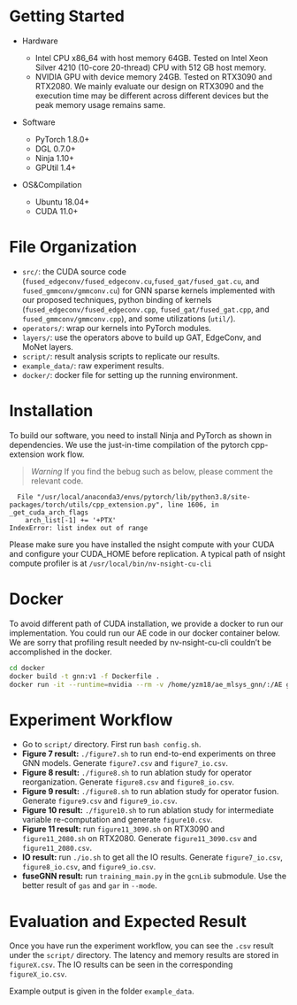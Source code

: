 # Getting Started

- Hardware

  - Intel CPU x86_64 with host memory 64GB. Tested on Intel Xeon Silver 4210 (10-core 20-thread) CPU with 512 GB host memory.
  - NVIDIA GPU with device memory 24GB. Tested on RTX3090 and RTX2080. We mainly evaluate our design on RTX3090 and the execution time may be different across different devices but the peak memory usage remains same.

- Software

  - PyTorch 1.8.0+
  - DGL 0.7.0+
  - Ninja 1.10+
  - GPUtil 1.4+

- OS&Compilation
  - Ubuntu 18.04+
  - CUDA 11.0+

# File Organization

- `src/`: the CUDA source code (`fused_edgeconv/fused_edgeconv.cu`,`fused_gat/fused_gat.cu`, and `fused_gmmconv/gmmconv.cu`) for GNN sparse kernels implemented with our proposed techniques, python binding of kernels (`fused_edgeconv/fused_edgeconv.cpp`, `fused_gat/fused_gat.cpp`, and `fused_gmmconv/gmmconv.cpp`), and some utilizations (`util/`).
- `operators/`: wrap our kernels into PyTorch modules.
- `layers/`: use the operators above to build up GAT, EdgeConv, and MoNet layers.
- `script/`: result analysis scripts to replicate our results.
- `example_data/`: raw experiment results.
- `docker/`: docker file for setting up the running environment.

# Installation

To build our software, you need to install Ninja and PyTorch as shown in dependencies.
We use the just-in-time compilation of the pytorch cpp-extension work flow.

> _Warning_
> If you find the bebug such as below, please comment the relevant code.

```
  File "/usr/local/anaconda3/envs/pytorch/lib/python3.8/site-packages/torch/utils/cpp_extension.py", line 1606, in _get_cuda_arch_flags
    arch_list[-1] += '+PTX'
IndexError: list index out of range
```

Please make sure you have installed the nsight compute with your CUDA and configure your CUDA_HOME before replication. A typical path of nsight compute profiler is at `/usr/local/bin/nv-nsight-cu-cli`

# Docker

To avoid different path of CUDA installation, we provide a docker to run our implementation. You could run our AE code in our docker container below. We are sorry that profiling result needed by nv-nsight-cu-cli couldn’t be accomplished in the docker.

```bash
cd docker
docker build -t gnn:v1 -f Dockerfile .
docker run -it --runtime=nvidia --rm -v /home/yzm18/ae_mlsys_gnn/:/AE gnn:v1 /bin/bash
```

# Experiment Workflow

- Go to `script/` directory.
  First run `bash config.sh`.
- **Figure 7 result:** `./figure7.sh` to run end-to-end experiments on three GNN models. Generate `figure7.csv` and `figure7_io.csv`.
- **Figure 8 result:** `./figure8.sh` to run ablation study for operator reorganization. Generate `figure8.csv` and `figure8_io.csv`.
- **Figure 9 result:** `./figure8.sh` to run ablation study for operator fusion. Generate `figure9.csv` and `figure9_io.csv`.
- **Figure 10 result:** `./figure10.sh` to run ablation study for intermediate variable re-computation and generate `figure10.csv`.
- **Figure 11 result:** run `figure11_3090.sh` on RTX3090 and `figure11_2080.sh` on RTX2080. Generate `figure11_3090.csv` and `figure11_2080.csv`.
- **IO result:** run `./io.sh` to get all the IO results. Generate `figure7_io.csv`, `figure8_io.csv`, and `figure9_io.csv`.
- **fuseGNN result:** run `training_main.py` in the `gcnLib` submodule. Use the better result of `gas` and `gar` in `--mode`.

# Evaluation and Expected Result

Once you have run the experiment workflow, you can see the `.csv` result under the `script/` directory. The latency and memory results are stored in `figureX.csv`. The IO results can be seen in the corresponding `figureX_io.csv`.

Example output is given in the folder `example_data`.
